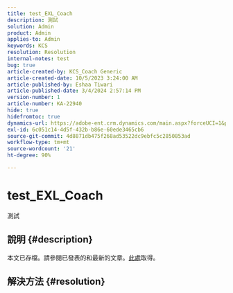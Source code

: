 ```yaml
---
title: test_EXL_Coach
description: 測試
solution: Admin
product: Admin
applies-to: Admin
keywords: KCS
resolution: Resolution
internal-notes: test
bug: true
article-created-by: KCS_Coach Generic
article-created-date: 10/5/2023 3:24:00 AM
article-published-by: Eshaa Tiwari
article-published-date: 3/4/2024 2:57:14 PM
version-number: 1
article-number: KA-22940
hide: true
hidefromtoc: true
dynamics-url: https://adobe-ent.crm.dynamics.com/main.aspx?forceUCI=1&pagetype=entityrecord&etn=knowledgearticle&id=4470a09a-2e63-ee11-be6e-6045bd006149
exl-id: 6c051c14-4d5f-432b-b86e-60ede3465cb6
source-git-commit: 4d8871db475f268ad53522dc9ebfc5c2850853ad
workflow-type: tm+mt
source-wordcount: '21'
ht-degree: 90%

---
```


# test_EXL_Coach


測試

## 說明 {#description}

本文已存檔。請參閱已發表的和最新的文章。[此處](https://experienceleague.adobe.com/search.html#sort=relevancy)取得。

## 解決方法 {#resolution}
